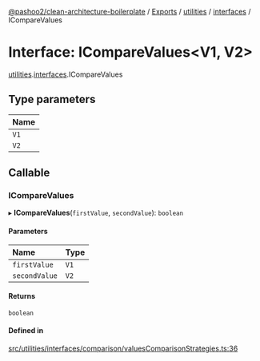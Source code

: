 [@pashoo2/clean-architecture-boilerplate](../README.md) / [Exports](../modules.md) / [utilities](../modules/utilities.md) / [interfaces](../modules/utilities.interfaces.md) / ICompareValues

# Interface: ICompareValues<V1, V2\>

[utilities](../modules/utilities.md).[interfaces](../modules/utilities.interfaces.md).ICompareValues

## Type parameters

| Name |
| :------ |
| `V1` |
| `V2` |

## Callable

### ICompareValues

▸ **ICompareValues**(`firstValue`, `secondValue`): `boolean`

#### Parameters

| Name | Type |
| :------ | :------ |
| `firstValue` | `V1` |
| `secondValue` | `V2` |

#### Returns

`boolean`

#### Defined in

[src/utilities/interfaces/comparison/valuesComparisonStrategies.ts:36](https://github.com/pashoo2/clean-architecture-boilerplate/blob/88f8e3d/src/utilities/interfaces/comparison/valuesComparisonStrategies.ts#L36)
